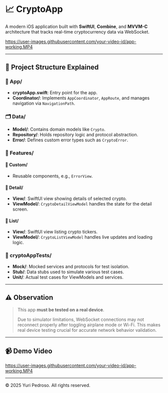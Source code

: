 # 📈 CryptoApp

A modern iOS application built with **SwiftUI**, **Combine**, and **MVVM-C** architecture that tracks real-time cryptocurrency data via WebSocket.

https://user-images.githubusercontent.com/your-video-id/app-working.MP4

---

## 📁 Project Structure Explained

### 🧩 App/
- **cryptoApp.swift**: Entry point for the app.
- **Coordinator/**: Implements `AppCoordinator`, `AppRoute`, and manages navigation via `NavigationPath`.

### 🗂 Data/
- **Model/**: Contains domain models like `Crypto`.
- **Repository/**: Holds repository logic and protocol abstraction.
- **Error/**: Defines custom error types such as `CryptoError`.

### 🧱 Features/
#### 🔹 Custom/
- Reusable components, e.g., `ErrorView`.

#### 🔹 Detail/
- **View/**: SwiftUI view showing details of selected crypto.
- **ViewModel/**: `CryptoDetailViewModel` handles the state for the detail screen.

#### 🔹 List/
- **View/**: SwiftUI view listing crypto tickers.
- **ViewModel/**: `CryptoListViewModel` handles live updates and loading logic.

### 🧪 cryptoAppTests/
- **Mock/**: Mocked services and protocols for test isolation.
- **Stub/**: Data stubs used to simulate various test cases.
- **Unit/**: Actual test cases for ViewModels and services.

---

## ⚠️ Observation

> This app **must be tested on a real device**.
>
> Due to simulator limitations, WebSocket connections may not reconnect properly after toggling airplane mode or Wi-Fi. This makes real device testing crucial for accurate network behavior validation.

---

## 📹 Demo Video

https://user-images.githubusercontent.com/your-video-id/app-working.MP4


---

© 2025 Yuri Pedroso. All rights reserved.
